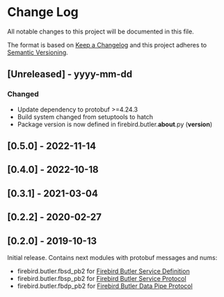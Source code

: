 # Change Log
All notable changes to this project will be documented in this file.
 
The format is based on [Keep a Changelog](http://keepachangelog.com/)
and this project adheres to [Semantic Versioning](http://semver.org/).

## [Unreleased] - yyyy-mm-dd

### Changed

- Update dependency to protobuf >=4.24.3
- Build system changed from setuptools to hatch
- Package version is now defined in firebird.butler.__about__.py (__version__)

## [0.5.0] - 2022-11-14

## [0.4.0] - 2022-10-18

## [0.3.1] - 2021-03-04

## [0.2.2] - 2020-02-27

## [0.2.0] - 2019-10-13

Initial release. Contains next modules with protobuf messages and nums:

- firebird.butler.fbsd_pb2 for [Firebird Butler Service Definition](https://firebird-butler.readthedocs.io/en/latest/rfc/3/FBSD.html)
- firebird.butler.fbsp_pb2 for [Firebird Butler Service Protocol](https://firebird-butler.readthedocs.io/en/latest/rfc/4/FBSP.html)
- firebird.butler.fbdp_pb2 for [Firebird Butler Data Pipe Protocol](https://firebird-butler.readthedocs.io/en/latest/rfc/9/FBDP.html)

